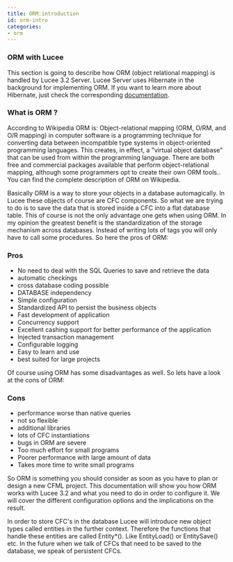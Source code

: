 ```yaml
---
title: ORM:introduction
id: orm-intro
categories:
- orm
---
```


### ORM with Lucee ###

This section is going to describe how ORM (object relational mapping) is handled by Lucee 3.2 Server. Lucee Server uses Hibernate in the background for implementing ORM. If you want to learn more about Hibernate, just check the corresponding [documentation](http://www.hibernate.org/).

### What is ORM ? ###

According to Wikipedia ORM is: Object-relational mapping (ORM, O/RM, and O/R mapping) in computer software is a programming technique for converting data between incompatible type systems in object-oriented programming languages. This creates, in effect, a "virtual object database" that can be used from within the programming language. There are both free and commercial packages available that perform object-relational mapping, although some programmers opt to create their own ORM tools.. You can find the complete description of ORM on Wikipedia.

Basically ORM is a way to store your objects in a database automagically. In Lucee these objects of course are CFC components. So what we are trying to do is to save the data that is stored inside a CFC into a flat database table. This of course is not the only advantage one gets when using ORM. In my opinion the greatest benefit is the standardization of the storage mechanism across databases. Instead of writing lots of tags you will only have to call some procedures. So here the pros of ORM:

### Pros ###

* No need to deal with the SQL Queries to save and retrieve the data
* automatic checkings
* cross database coding possible
* DATABASE independency
* Simple configuration
* Standardized API to persist the business objects
* Fast development of application
* Concurrency support
* Excellent cashing support for better performance of the application
* Injected transaction management
* Configurable logging
* Easy to learn and use
* best suited for large projects

Of course using ORM has some disadvantages as well. So lets have a look at the cons of ORM:

### Cons ###

* performance worse than native queries
* not so flexible
* additional libraries
* lots of CFC instantiations
* bugs in ORM are severe
* Too much effort for small programs
* Poorer performance with large amount of data
* Takes more time to write small programs

So ORM is something you should consider as soon as you have to plan or design a new CFML project. This documentation will show you how ORM works with Lucee 3.2 and what you need to do in order to configure it. We will cover the different configuration options and the implications on the result.

In order to store CFC's in the database Lucee will introduce new object types called entities in the further context. Therefore the functions that handle these entities are called Entity*(). Like EntityLoad() or EntitySave() etc. In the future when we talk of CFCs that need to be saved to the database, we speak of persistent CFCs.
